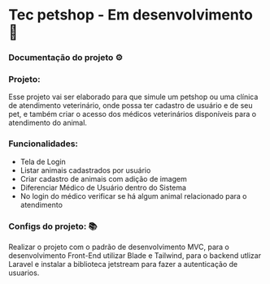 # Tec petshop - Em desenvolvimento 🚧
### Documentação do projeto ⚙
### Projeto:
Esse projeto vai ser elaborado para que simule um petshop ou uma clínica de atendimento veterinário, onde possa ter cadastro de usuário e de seu pet, e também criar o acesso dos médicos veterinários disponíveis para o atendimento do animal.
### Funcionalidades:
- Tela de Login
- Listar animais cadastrados por usuário
- Criar cadastro de animais com adição de imagem
- Diferenciar Médico de Usuário dentro do Sistema
- No login do médico verificar se há algum animal relacionado para o atendimento
### Configs do projeto: 📚
Realizar o projeto com o padrão de desenvolvimento MVC, para o desenvolvimento Front-End utilizar Blade e Tailwind, para o backend utlizar Laravel e instalar a biblioteca jetstream para fazer a autenticação de usuarios.



